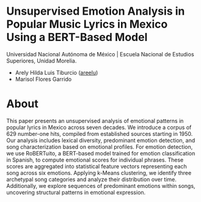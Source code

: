 # Unsupervised Emotion Analysis in Popular Music Lyrics in Mexico Using a BERT-Based Model

Universidad Nacional Autónoma de México | Escuela Nacional de Estudios Superiores, Unidad Morelia.

- Arely Hilda Luis Tiburcio ([areelu](https://github.com/arelyluis))
- Marisol Flores Garrido

# About

This paper presents an unsupervised analysis of emotional patterns in popular lyrics in Mexico across seven decades. We introduce a corpus of 629 number-one hits, compiled from established sources starting in 1950. Our analysis includes lexical diversity, predominant emotion detection, and song characterization based on emotional profiles. For emotion detection, we use RoBERTuito, a BERT-based model trained for emotion classification in Spanish, to compute emotional scores for individual phrases. These scores are aggregated into statistical feature vectors representing each song across six emotions. Applying k-Means clustering, we identify three archetypal song categories and analyze their distribution over time. Additionally, we explore sequences of predominant emotions within songs, uncovering structural patterns in emotional expression.



  

